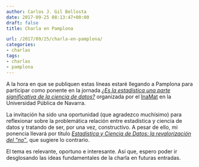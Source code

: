 ```yaml
---
author: Carlos J. Gil Bellosta
date: 2017-09-25 08:13:47+00:00
draft: false
title: Charla en Pamplona

url: /2017/09/25/charla-en-pamplona/
categories:
- charlas
tags:
- charlas
- pamplona
---
```


A la hora en que se publiquen estas líneas estaré llegando a Pamplona para participar como ponente en la jornada [_¿Es la estadística una parte significativa de la ciencia de datos?_](https://www.unavarra.es/research-institutes/noticeboard?contentId=230702) organizada por el [InaMat](https://www.unavarra.es/inamat/) en la Universidad Pública de Navarra.

La invitación ha sido una oportunidad (que agradezco muchísimo) para reflexionar sobre la problemática relación entre estadística y ciencia de datos y tratando de ser, por una vez, constructivo. A pesar de ello, mi ponencia llevará por título [_Estadística y Ciencia de Datos: la revalorización del “no”_](https://datanalytics.com/uploads/estadistica_ciencia_datos/#/), que sugiere lo contrario.

El tema es relevante, oportuno e interesante. Así que, espero poder ir desglosando las ideas fundamentales de la charla en futuras entradas.
